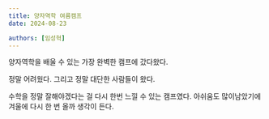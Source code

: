 ```yaml
---
title: 양자역학 여름캠프
date: 2024-08-23

authors: [임성혁]
---
```


양자역학을 배울 수 있는 가장 완벽한 캠프에 갔다왔다.

<!--more-->

정말 어려웠다.
그리고 정말 대단한 사람들이 왔다.

수학을 정말 잘해야겠다는 걸 다시 한번 느낄 수 있는 캠프였다.
아쉬움도 많이남았기에
겨울에 다시 한 번 올까 생각이 든다.